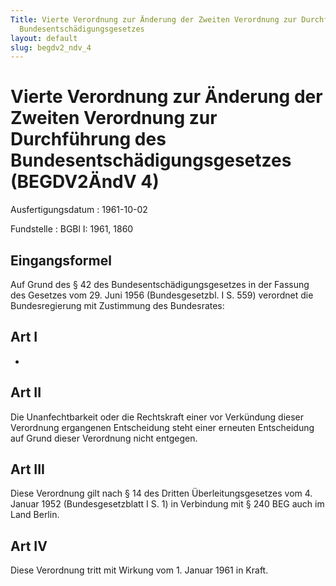 ```yaml
---
Title: Vierte Verordnung zur Änderung der Zweiten Verordnung zur Durchführung des
  Bundesentschädigungsgesetzes
layout: default
slug: begdv2_ndv_4
---
```


# Vierte Verordnung zur Änderung der Zweiten Verordnung zur Durchführung des Bundesentschädigungsgesetzes (BEGDV2ÄndV 4)

Ausfertigungsdatum
:   1961-10-02

Fundstelle
:   BGBl I: 1961, 1860



## Eingangsformel

Auf Grund des § 42 des Bundesentschädigungsgesetzes in der Fassung des
Gesetzes vom 29. Juni 1956 (Bundesgesetzbl. I S. 559) verordnet die
Bundesregierung mit Zustimmung des Bundesrates:


## Art I

-


## Art II

Die Unanfechtbarkeit oder die Rechtskraft einer vor Verkündung dieser
Verordnung ergangenen Entscheidung steht einer erneuten Entscheidung
auf Grund dieser Verordnung nicht entgegen.


## Art III

Diese Verordnung gilt nach § 14 des Dritten Überleitungsgesetzes vom
4\. Januar 1952 (Bundesgesetzblatt I S. 1) in Verbindung mit § 240 BEG
auch im Land Berlin.


## Art IV

Diese Verordnung tritt mit Wirkung vom 1. Januar 1961 in Kraft.

